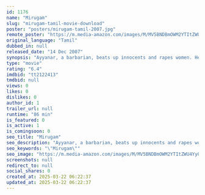 ```yaml
---
id: 1176
name: "Mirugam"
slug: "mirugam-tamil-movie-download"
poster: "posters/mirugam-tamil-2007.jpg"
remote_poster: "https://m.media-amazon.com/images/M/MV5BNDBmOWM2YTItZWU4Yy00ZDIwLTk2MmYtM2MyMzc5M2E3ZmY3XkEyXkFqcGc@._V1_SX300.jpg"
original_language: "Tamil"
dubbed_in: null
released_date: "14 Dec 2007"
synopsis: "Ayyanar, a barbarian, beats up innocents and rapes women. He gets married to Alagamma, a pretty girl, who hates him initially, but later decides to transform him. But his sinful past soon catches up."
type: "movie"
rating: "6.4"
imdbid: "tt2122413"
tmdbid: null
views: 0
likes: 0
dislikes: 0
author_id: 1
trailer_url: null
runtime: "86 min"
is_featured: 0
is_active: 1
is_comingsoon: 0
seo_title: "Mirugam"
seo_description: "Ayyanar, a barbarian, beats up innocents and rapes women. He gets married to Alagamma, a pretty girl, who hates him initially, but later decides to transform him. But his sinful past soon catches up."
seo_keywords: "\"Mirugam\""
seo_image: "https://m.media-amazon.com/images/M/MV5BNDBmOWM2YTItZWU4Yy00ZDIwLTk2MmYtM2MyMzc5M2E3ZmY3XkEyXkFqcGc@._V1_SX300.jpg"
screenshots: null
redirect_to: null
social_shares: 0
created_at: 2025-03-22 06:22:37
updated_at: 2025-03-22 06:22:37
---
```


